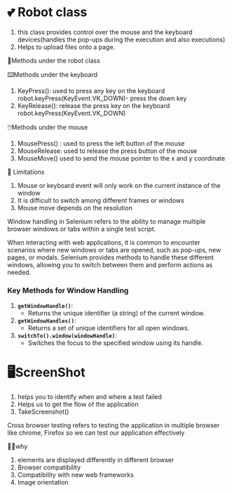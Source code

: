 # 💕 Robot class

1. this class provides control over the mouse and the keyboard devices(handles the pop-ups during the execution and also executions)
2. Helps to upload files onto a page.

📌Methods under the robot class

⌨️Methods under the keyboard

1. KeyPress(): used to press any key on the keyboard robot.keyPress(KeyEvent.VK_DOWN)- press the down key
2. KeyRelease(): release the press key on the keyboard robot.keyPress(KeyEvent.VK_DOWN) 

🖱️Methods under the mouse

1. MousePress() : used to press the left button of the mouse
2. MouseRelease: used to release the press button of the mouse
3. MouseMove() used to send the mouse pointer to the x and y coordinate

🚫 Limitations

1. Mouse or keyboard event will only work on the current instance of the window
2. It is difficult to switch among different frames or windows
3. Mouse move depends on the resolution



Window handling in Selenium refers to the ability to manage multiple browser windows or tabs within a single test script. 

When interacting with web applications, it is common to encounter scenarios where new windows or tabs are opened, such as pop-ups, new pages, or modals. Selenium provides methods to handle these different windows, allowing you to switch between them and perform actions as needed.

### Key Methods for Window Handling

1. **`getWindowHandle()`**:
    - Returns the unique identifier (a string) of the current window.
2. **`getWindowHandles()`**:
    - Returns a set of unique identifiers for all open windows.
3. **`switchTo().window(windowHandle)`**:
    - Switches the focus to the specified window using its handle.
  



# 🖥️ScreenShot

1. helps you to identify when and where a test failed
2. Helps us to get the flow of the application
3. TakeScreenshot()



Cross browser testing refers to testing the application in multiple browser like chrome, Firefox so we can test our application effectively

😵‍💫why

1. elements are displayed differently in different browser
2. Browser compatibility
3. Compatibility with new web frameworks
4. Image orientation
